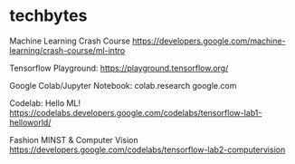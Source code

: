 # techbytes

Machine Learning Crash Course
https://developers.google.com/machine-learning/crash-course/ml-intro

Tensorflow Playground:
https://playground.tensorflow.org/

Google Colab/Jupyter Notebook:
colab.research google.com

Codelab:
Hello ML!
https://codelabs.developers.google.com/codelabs/tensorflow-lab1-helloworld/

Fashion MINST & Computer Vision
https://developers.google.com/codelabs/tensorflow-lab2-computervision




